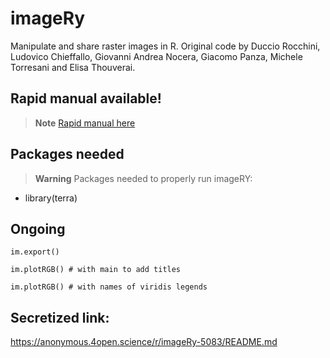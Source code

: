 # imageRy

Manipulate and share raster images in R.
Original code by Duccio Rocchini, Ludovico Chieffallo, Giovanni Andrea Nocera, Giacomo Panza, Michele Torresani and Elisa Thouverai.

## Rapid manual available!

> **Note**
[Rapid manual here](https://htmlpreview.github.io/?https://github.com/ducciorocchini/imageRy/blob/main/imageRy_rapid_manual.html)

## Packages needed

> **Warning**
> Packages needed to properly run imageRY:
+ library(terra)

## Ongoing
```{r}
im.export()
```

```{r}
im.plotRGB() # with main to add titles
```
```{r}
im.plotRGB() # with names of viridis legends
```



## Secretized link:
https://anonymous.4open.science/r/imageRy-5083/README.md
